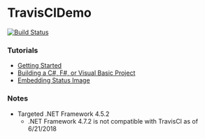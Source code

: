 # TravisCIDemo

[![Build Status](https://travis-ci.org/gojanpaolo/TravisCIDemo.svg?branch=master)](https://travis-ci.org/gojanpaolo/TravisCIDemo)

### Tutorials
- [Getting Started](https://docs.travis-ci.com/user/getting-started/)
- [Building a C#, F#, or Visual Basic Project](https://docs.travis-ci.com/user/languages/csharp/)
- [Embedding Status Image](https://docs.travis-ci.com/user/status-images/)

### Notes
- Targeted .NET Framework 4.5.2
  - .NET Framework 4.7.2 is not compatible with TravisCI as of 6/21/2018
